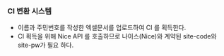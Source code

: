 ### CI 변환 시스템
* 이름과 주민번호를 작성한 엑셀문서를 업로드하여 CI 를 획득한다.
* CI 획득을 위해 Nice API 를 호출하므로 나이스(Nice)와 계약된 site-code와 site-pw가 필요 하다.
